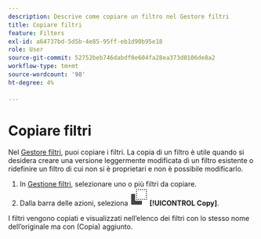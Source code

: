 ```yaml
---
description: Descrive come copiare un filtro nel Gestore filtri
title: Copiare filtri
feature: Filters
exl-id: a64737bd-5d5b-4e85-95ff-eb1d90b95e18
role: User
source-git-commit: 52752beb746dabdf0e604fa28ea373d0106de8a2
workflow-type: tm+mt
source-wordcount: '98'
ht-degree: 4%

---
```


# Copiare filtri

Nel [Gestore filtri](manage-filters.md), puoi copiare i filtri. La copia di un filtro è utile quando si desidera creare una versione leggermente modificata di un filtro esistente o ridefinire un filtro di cui non si è proprietari e non è possibile modificarlo.

1. In [Gestione filtri](manage-filters.md), selezionare uno o più filtri da copiare.
1. Dalla barra delle azioni, seleziona ![Copia](/help/assets/icons/Copy.svg) **[!UICONTROL Copy]**.

I filtri vengono copiati e visualizzati nell’elenco dei filtri con lo stesso nome dell’originale ma con (Copia) aggiunto.
